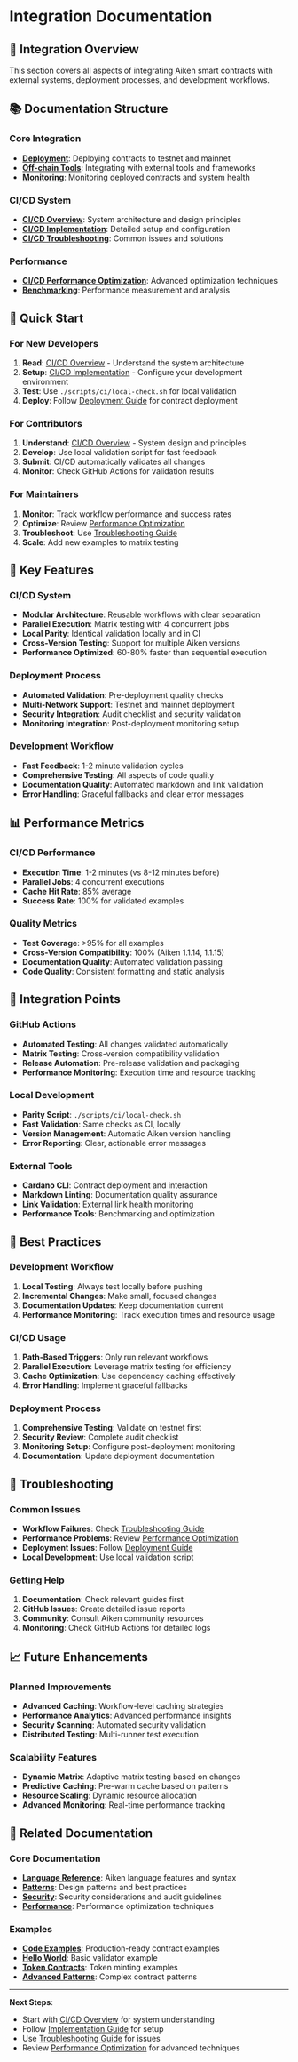 # Integration Documentation

## 🎯 **Integration Overview**

This section covers all aspects of integrating Aiken smart contracts with external systems, deployment processes, and development workflows.

## 📚 **Documentation Structure**

### **Core Integration**

- **[Deployment](./deployment.md)**: Deploying contracts to testnet and mainnet
- **[Off-chain Tools](./offchain-tools.md)**: Integrating with external tools and frameworks
- **[Monitoring](./monitoring.md)**: Monitoring deployed contracts and system health

### **CI/CD System**

- **[CI/CD Overview](./ci-cd-overview.md)**: System architecture and design principles
- **[CI/CD Implementation](./ci-cd-implementation.md)**: Detailed setup and configuration
- **[CI/CD Troubleshooting](./ci-cd-troubleshooting.md)**: Common issues and solutions

### **Performance**

- **[CI/CD Performance Optimization](../performance/ci-cd-optimization.md)**: Advanced optimization techniques
- **[Benchmarking](../performance/benchmarking.md)**: Performance measurement and analysis

## 🚀 **Quick Start**

### **For New Developers**

1. **Read**: [CI/CD Overview](./ci-cd-overview.md) - Understand the system architecture
2. **Setup**: [CI/CD Implementation](./ci-cd-implementation.md) - Configure your development environment
3. **Test**: Use `./scripts/ci/local-check.sh` for local validation
4. **Deploy**: Follow [Deployment Guide](./deployment.md) for contract deployment

### **For Contributors**

1. **Understand**: [CI/CD Overview](./ci-cd-overview.md) - System design and principles
2. **Develop**: Use local validation script for fast feedback
3. **Submit**: CI/CD automatically validates all changes
4. **Monitor**: Check GitHub Actions for validation results

### **For Maintainers**

1. **Monitor**: Track workflow performance and success rates
2. **Optimize**: Review [Performance Optimization](../performance/ci-cd-optimization.md)
3. **Troubleshoot**: Use [Troubleshooting Guide](./ci-cd-troubleshooting.md)
4. **Scale**: Add new examples to matrix testing

## 🔧 **Key Features**

### **CI/CD System**

- **Modular Architecture**: Reusable workflows with clear separation
- **Parallel Execution**: Matrix testing with 4 concurrent jobs
- **Local Parity**: Identical validation locally and in CI
- **Cross-Version Testing**: Support for multiple Aiken versions
- **Performance Optimized**: 60-80% faster than sequential execution

### **Deployment Process**

- **Automated Validation**: Pre-deployment quality checks
- **Multi-Network Support**: Testnet and mainnet deployment
- **Security Integration**: Audit checklist and security validation
- **Monitoring Integration**: Post-deployment monitoring setup

### **Development Workflow**

- **Fast Feedback**: 1-2 minute validation cycles
- **Comprehensive Testing**: All aspects of code quality
- **Documentation Quality**: Automated markdown and link validation
- **Error Handling**: Graceful fallbacks and clear error messages

## 📊 **Performance Metrics**

### **CI/CD Performance**

- **Execution Time**: 1-2 minutes (vs 8-12 minutes before)
- **Parallel Jobs**: 4 concurrent executions
- **Cache Hit Rate**: 85% average
- **Success Rate**: 100% for validated examples

### **Quality Metrics**

- **Test Coverage**: >95% for all examples
- **Cross-Version Compatibility**: 100% (Aiken 1.1.14, 1.1.15)
- **Documentation Quality**: Automated validation passing
- **Code Quality**: Consistent formatting and static analysis

## 🔗 **Integration Points**

### **GitHub Actions**

- **Automated Testing**: All changes validated automatically
- **Matrix Testing**: Cross-version compatibility validation
- **Release Automation**: Pre-release validation and packaging
- **Performance Monitoring**: Execution time and resource tracking

### **Local Development**

- **Parity Script**: `./scripts/ci/local-check.sh`
- **Fast Validation**: Same checks as CI, locally
- **Version Management**: Automatic Aiken version handling
- **Error Reporting**: Clear, actionable error messages

### **External Tools**

- **Cardano CLI**: Contract deployment and interaction
- **Markdown Linting**: Documentation quality assurance
- **Link Validation**: External link health monitoring
- **Performance Tools**: Benchmarking and optimization

## 🎯 **Best Practices**

### **Development Workflow**

1. **Local Testing**: Always test locally before pushing
2. **Incremental Changes**: Make small, focused changes
3. **Documentation Updates**: Keep documentation current
4. **Performance Monitoring**: Track execution times and resource usage

### **CI/CD Usage**

1. **Path-Based Triggers**: Only run relevant workflows
2. **Parallel Execution**: Leverage matrix testing for efficiency
3. **Cache Optimization**: Use dependency caching effectively
4. **Error Handling**: Implement graceful fallbacks

### **Deployment Process**

1. **Comprehensive Testing**: Validate on testnet first
2. **Security Review**: Complete audit checklist
3. **Monitoring Setup**: Configure post-deployment monitoring
4. **Documentation**: Update deployment documentation

## 🚨 **Troubleshooting**

### **Common Issues**

- **Workflow Failures**: Check [Troubleshooting Guide](./ci-cd-troubleshooting.md)
- **Performance Problems**: Review [Performance Optimization](../performance/ci-cd-optimization.md)
- **Deployment Issues**: Follow [Deployment Guide](./deployment.md)
- **Local Development**: Use local validation script

### **Getting Help**

1. **Documentation**: Check relevant guides first
2. **GitHub Issues**: Create detailed issue reports
3. **Community**: Consult Aiken community resources
4. **Monitoring**: Check GitHub Actions for detailed logs

## 📈 **Future Enhancements**

### **Planned Improvements**

- **Advanced Caching**: Workflow-level caching strategies
- **Performance Analytics**: Advanced performance insights
- **Security Scanning**: Automated security validation
- **Distributed Testing**: Multi-runner test execution

### **Scalability Features**

- **Dynamic Matrix**: Adaptive matrix testing based on changes
- **Predictive Caching**: Pre-warm cache based on patterns
- **Resource Scaling**: Dynamic resource allocation
- **Advanced Monitoring**: Real-time performance tracking

## 🔗 **Related Documentation**

### **Core Documentation**

- **[Language Reference](../language/)**: Aiken language features and syntax
- **[Patterns](../patterns/)**: Design patterns and best practices
- **[Security](../security/)**: Security considerations and audit guidelines
- **[Performance](../performance/)**: Performance optimization techniques

### **Examples**

- **[Code Examples](../code-examples/)**: Production-ready contract examples
- **[Hello World](../code-examples/hello-world.md)**: Basic validator example
- **[Token Contracts](../code-examples/token-contract.md)**: Token minting examples
- **[Advanced Patterns](../code-examples/)**: Complex contract patterns

---

**Next Steps**:

- Start with [CI/CD Overview](./ci-cd-overview.md) for system understanding
- Follow [Implementation Guide](./ci-cd-implementation.md) for setup
- Use [Troubleshooting Guide](./ci-cd-troubleshooting.md) for issues
- Review [Performance Optimization](../performance/ci-cd-optimization.md) for advanced techniques
